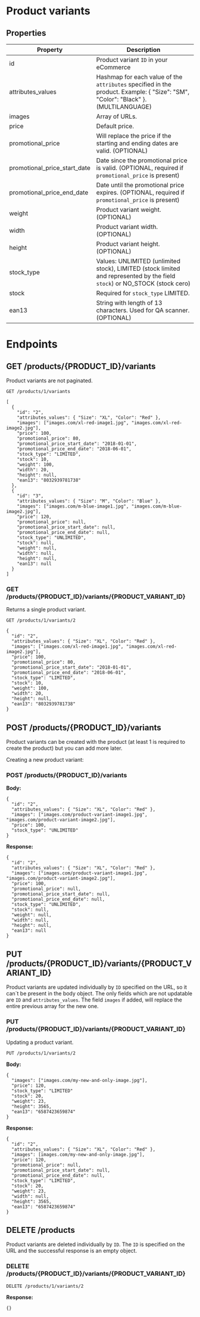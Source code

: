 # Product variants

## Properties

| Property  | Description |
| ------------- | ------------- |
| id  | Product variant `ID` in your eCommerce  |
| attributes_values | Hashmap for each value of the `attributes` specified in the product. Example: { "Size": "SM", "Color": "Black" }. (MULTILANGUAGE)  |
| images | Array of URLs. |
| price | Default price. |
| promotional_price | Will replace the price if the starting and ending  dates are valid. (OPTIONAL) |
| promotional_price_start_date | Date since the promotional price is valid. (OPTIONAL, required if `promotional_price` is present) |
| promotional_price_end_date | Date until the promotional price expires. (OPTIONAL, required if `promotional_price` is present) |
| weight | Product variant weight. (OPTIONAL) |
| width | Product variant width. (OPTIONAL) |
| height | Product variant height. (OPTIONAL) |
| stock_type | Values: UNLIMITED (unlimited stock), LIMITED (stock limited and represented by the field `stock`) or NO_STOCK (stock cero) 
| stock | Required for `stock_type` LIMITED. |
| ean13 | String with length of 13 characters. Used for QA scanner. (OPTIONAL) |

# Endpoints

## GET /products/{PRODUCT_ID}/variants

Product variants are not paginated.  

`GET /products/1/variants`

```
[
  {
    "id": "2",
    "attributes_values": { "Size": "XL", "Color": "Red" },
    "images": ["images.com/xl-red-image1.jpg", "images.com/xl-red-image2.jpg"],
    "price": 100,
    "promotional_price": 80,
    "promotional_price_start_date": "2018-01-01",
    "promotional_price_end_date": "2018-06-01",
    "stock_type": "LIMITED",
    "stock": 10,
    "weight": 100,
    "width": 20,
    "height": null,
    "ean13": "8032939781738"
  },
  {
    "id": "3",
    "attributes_values": { "Size": "M", "Color": "Blue" },
    "images": ["images.com/m-blue-image1.jpg", "images.com/m-blue-image2.jpg"],
    "price": 120,
    "promotional_price": null,
    "promotional_price_start_date": null,
    "promotional_price_end_date": null,
    "stock_type": "UNLIMITED",
    "stock": null,
    "weight": null,
    "width": null,
    "height": null,
    "ean13": null
  }
]
```

### GET /products/{PRODUCT_ID}/variants/{PRODUCT_VARIANT_ID}

Returns a single product variant.  

`GET /products/1/variants/2`

```
{
  "id": "2",
  "attributes_values": { "Size": "XL", "Color": "Red" },
  "images": ["images.com/xl-red-image1.jpg", "images.com/xl-red-image2.jpg"],
  "price": 100,
  "promotional_price": 80,
  "promotional_price_start_date": "2018-01-01",
  "promotional_price_end_date": "2018-06-01",
  "stock_type": "LIMITED",
  "stock": 10,
  "weight": 100,
  "width": 20,
  "height": null,
  "ean13": "8032939781738"
}
```

## POST /products/{PRODUCT_ID}/variants

Product variants can be created with the product (at least 1 is required to create the product) but you can add more later.

Creating a new product variant:

### POST /products/{PRODUCT_ID}/variants

**Body:**

```
{
  "id": "2",
  "attributes_values": { "Size": "XL", "Color": "Red" },
  "images": ["images.com/product-variant-image1.jpg", "images.com/product-variant-image2.jpg"],
  "price": 100,
  "stock_type": "UNLIMITED"
}
```

**Response:**

```
{
  "id": "2",
  "attributes_values": { "Size": "XL", "Color": "Red" },
  "images": ["images.com/product-variant-image1.jpg", "images.com/product-variant-image2.jpg"],
  "price": 100,
  "promotional_price": null,
  "promotional_price_start_date": null,
  "promotional_price_end_date": null,
  "stock_type": "UNLIMITED",
  "stock": null,
  "weight": null,
  "width": null,
  "height": null,
  "ean13": null
}
```

## PUT /products/{PRODUCT_ID}/variants/{PRODUCT_VARIANT_ID}

Product variants are updated individually by `ID` specified on the URL, so it can´t be present in the body object. The only fields which are not updatable are `ID` and `attributes_values`. The field `images` if added, will replace the entire previous array for the new one. 

### PUT /products/{PRODUCT_ID}/variants/{PRODUCT_VARIANT_ID}

Updating a product variant.

`PUT /products/1/variants/2`  

**Body:**

```
{
  "images": ["images.com/my-new-and-only-image.jpg"],
  "price": 120,
  "stock_type": "LIMITED"
  "stock": 20,
  "weight": 23,
  "height": 3565,
  "ean13": "6587423659874"
}
```

**Response:**

```
{
  "id": "2",
  "attributes_values": { "Size": "XL", "Color": "Red" },
  "images": [images.com/my-new-and-only-image.jpg"],
  "price": 120,
  "promotional_price": null,
  "promotional_price_start_date": null,
  "promotional_price_end_date": null,
  "stock_type": "LIMITED",
  "stock": 20,
  "weight": 23,
  "width": null,
  "height": 3565,
  "ean13": "6587423659874"
}
```

## DELETE /products

Product variants are deleted individually by `ID`. The `ID` is specified on the URL and the successful response is an empty object.

### DELETE /products/{PRODUCT_ID}/variants/{PRODUCT_VARIANT_ID}


`DELETE /products/1/variants/2`  

**Response:**

```
{}
```




